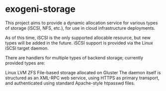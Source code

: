 # exogeni-storage
This project aims to provide a dynamic allocation service for various types of storage (iSCSI, NFS, etc.), for use in cloud infrastructure deployments.

As of this time, iSCSI is the only supported allocable resource, but new types will be added in the future. iSCSI support is provided via the Linux iSCSI target daemon.

There are handlers for multiple types of backend storage; currently provided types are:

Linux LVM
ZFS
File-based storage allocated on Gluster
The daemon itself is structured as an XML-RPC web service, using HTTPS as primary transport, and authenticated using standard Apache-style htpasswd files.
